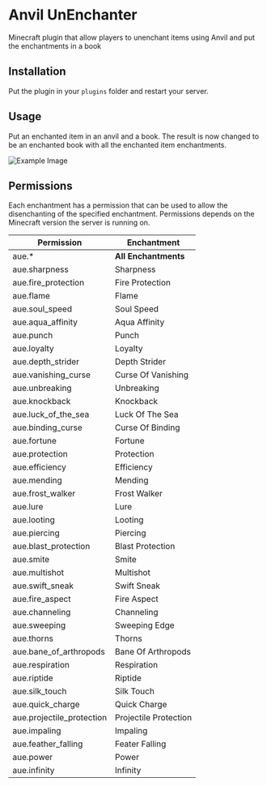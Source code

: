 
# Anvil UnEnchanter

Minecraft plugin that allow players to unenchant items using Anvil and put the enchantments in a book

## Installation

Put the plugin in your `plugins` folder and restart your server.

## Usage

Put an enchanted item in an anvil and a book. The result is now changed to be an enchanted book with all the enchanted
item enchantments.

![Example Image](https://github.com/bongibault-romain/anvil-unenchanter/assets/77286154/36f70d9c-8037-4e90-aaa4-dbc5c9009a04)

## Permissions

Each enchantment has a permission that can be used to allow the disenchanting of the specified enchantment. Permissions
depends on the Minecraft version the server is running on.

| Permission                | Enchantment           |
|---------------------------|-----------------------|
| aue.*                     | **All Enchantments**  |
| aue.sharpness             | Sharpness             |
| aue.fire_protection       | Fire Protection       |
| aue.flame                 | Flame                 |
| aue.soul_speed            | Soul Speed            |
| aue.aqua_affinity         | Aqua Affinity         |
| aue.punch                 | Punch                 |
| aue.loyalty               | Loyalty               |
| aue.depth_strider         | Depth Strider         |
| aue.vanishing_curse       | Curse Of Vanishing    |
| aue.unbreaking            | Unbreaking            |
| aue.knockback             | Knockback             |
| aue.luck_of_the_sea       | Luck Of The Sea       |
| aue.binding_curse         | Curse Of Binding      |
| aue.fortune               | Fortune               |
| aue.protection            | Protection            |
| aue.efficiency            | Efficiency            |
| aue.mending               | Mending               |
| aue.frost_walker          | Frost Walker          |
| aue.lure                  | Lure                  |
| aue.looting               | Looting               |
| aue.piercing              | Piercing              |
| aue.blast_protection      | Blast Protection      |
| aue.smite                 | Smite                 |
| aue.multishot             | Multishot             |
| aue.swift_sneak           | Swift Sneak           |
| aue.fire_aspect           | Fire Aspect           |
| aue.channeling            | Channeling            |
| aue.sweeping              | Sweeping Edge         |
| aue.thorns                | Thorns                |
| aue.bane_of_arthropods    | Bane Of Arthropods    |
| aue.respiration           | Respiration           |
| aue.riptide               | Riptide               |
| aue.silk_touch            | Silk Touch            |
| aue.quick_charge          | Quick Charge          |
| aue.projectile_protection | Projectile Protection |
| aue.impaling              | Impaling              |
| aue.feather_falling       | Feater Falling        |
| aue.power                 | Power                 |
| aue.infinity              | Infinity              |